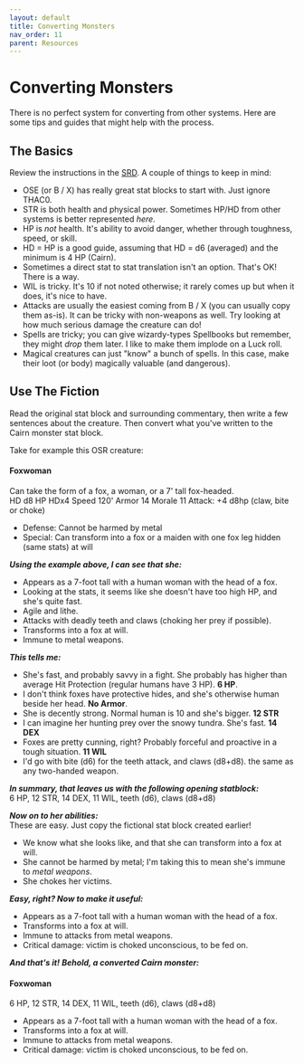 ```yaml
---
layout: default
title: Converting Monsters
nav_order: 11
parent: Resources
---
```


# Converting Monsters

There is no perfect system for converting from other systems. Here are some tips and guides that might help with the process.

## The Basics
Review the instructions in the [SRD](https://cairnrpg.com/cairn-srd/#creating-monsters). A couple of things to keep in mind:
- OSE (or B / X) has really great stat blocks to start with. Just ignore THAC0.
- STR is both health and physical power. Sometimes HP/HD from other systems is better represented _here_.
- HP is _not_ health. It's ability to avoid danger, whether through toughness, speed, or skill.
- HD = HP is a good guide, assuming that HD = d6 (averaged) and the minimum is 4 HP (Cairn).
- Sometimes a direct stat to stat translation isn't an option. That's OK! There is a way.
- WIL is tricky. It's 10 if not noted otherwise; it rarely comes up but when it does, it's nice to have.
- Attacks are usually the easiest coming from B / X (you can usually copy them as-is). It can be tricky with non-weapons as well. Try looking at how much serious damage the creature can do!
- Spells are tricky; you can give wizardy-types Spellbooks but remember, they might _drop_ them later. I like to make them implode on a Luck roll.
- Magical creatures can just "know" a bunch of spells. In this case, make their loot (or body) magically valuable (and dangerous).

## Use The Fiction
Read the original stat block and surrounding commentary, then write a few sentences about the creature. Then convert what you've written to the Cairn monster stat block.

Take for example this OSR creature:

#### Foxwoman
Can take the form of a fox, a woman, or a 7' tall fox-headed.  
HD d8 HP HDx4 Speed 120' Armor 14 Morale 11 Attack: +4 d8hp (claw, bite or choke)
- Defense: Cannot be harmed by metal
- Special: Can transform into a fox or a maiden with one fox leg hidden (same stats) at will

_**Using the example above, I can see that she:**_  
- Appears as a 7-foot tall with a human woman with the head of a fox.
- Looking at the stats, it seems like she doesn't have too high HP, and she's quite fast.
- Agile and lithe.
- Attacks with deadly teeth and claws (choking her prey if possible).
- Transforms into a fox at will.
- Immune to metal weapons.


_**This tells me:**_  
- She's fast, and probably savvy in a fight. She probably has higher than average Hit Protection (regular humans have 3 HP). **6 HP**.
- I don't think foxes have protective hides, and she's otherwise human beside her head. **No Armor**.
- She is decently strong. Normal human is 10 and she's bigger. **12 STR**
- I can imagine her hunting prey over the snowy tundra. She's fast. **14 DEX**
- Foxes are pretty cunning, right? Probably forceful and proactive in a tough situation. **11 WIL**
- I'd go with bite (d6) for the teeth attack, and claws (d8+d8). the same as any two-handed weapon.

_**In summary, that leaves us with the following opening statblock:**_  
6 HP, 12 STR, 14 DEX, 11 WIL, teeth (d6), claws (d8+d8)

_**Now on to her abilities:**_  
These are easy. Just copy the fictional stat block created earlier!
- We know what she looks like, and that she can transform into a fox at will.
- She cannot be harmed by metal; I'm taking this to mean she's immune to _metal weapons_.
- She chokes her victims.

_**Easy, right? Now to make it useful:**_  
- Appears as a 7-foot tall with a human woman with the head of a fox.
- Transforms into a fox at will.
- Immune to attacks from metal weapons.
- Critical damage: victim is choked unconscious, to be fed on.

_**And that's it!**_
_**Behold, a converted Cairn monster:**_

#### Foxwoman
6 HP, 12 STR, 14 DEX, 11 WIL, teeth (d6), claws (d8+d8)
- Appears as a 7-foot tall with a human woman with the head of a fox.
- Transforms into a fox at will.
- Immune to attacks from metal weapons.
- Critical damage: victim is choked unconscious, to be fed on.

